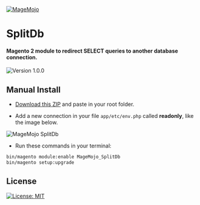 
[![MageMojo](https://magetalk.com/wp-content/uploads/2017/11/q7xJZaM5TImMN7mUIb0c.png)](https://magemojo.com/)

# SplitDb
#### Magento 2 module to redirect SELECT queries to another database connection.  

![Version 1.0.0](https://img.shields.io/badge/Version-1.0.0-green.svg)

## Manual Install

- [Download this ZIP](https://github.com/magemojo/m2-ce-splitdb/archive/master.zip) and paste in your root folder.

- Add a new connection in your file `app/etc/env.php` called **readonly**, like the image below.

![MageMojo SplitDb](https://user-images.githubusercontent.com/610598/36800790-1ffcd17c-1c8f-11e8-813f-ac62933c26db.png)

- Run these commands in your terminal:

```bash
bin/magento module:enable MageMojo_SplitDb
bin/magento setup:upgrade
```

## License
[![License: MIT](https://img.shields.io/badge/License-MIT-yellow.svg)](https://opensource.org/licenses/MIT)


